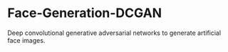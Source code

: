 # Face-Generation-DCGAN
Deep convolutional generative adversarial networks to generate artificial face images. 
